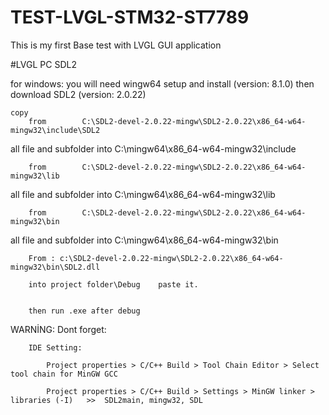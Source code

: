 # TEST-LVGL-STM32-ST7789
This is my first Base test with LVGL GUI application


#LVGL PC SDL2

for windows:
	you will need wingw64  setup and install		(version: 8.1.0)
	then download SDL2  							(version: 2.0.22)
	
	
	copy
		from   		C:\SDL2-devel-2.0.22-mingw\SDL2-2.0.22\x86_64-w64-mingw32\include\SDL2
all file and subfolder into	  C:\mingw64\x86_64-w64-mingw32\include
		
		from 		C:\SDL2-devel-2.0.22-mingw\SDL2-2.0.22\x86_64-w64-mingw32\lib	
		
all file and subfolder into	 C:\mingw64\x86_64-w64-mingw32\lib
		
		from		C:\SDL2-devel-2.0.22-mingw\SDL2-2.0.22\x86_64-w64-mingw32\bin
all file and subfolder into  C:\mingw64\x86_64-w64-mingw32\bin



		From : c:\SDL2-devel-2.0.22-mingw\SDL2-2.0.22\x86_64-w64-mingw32\bin\SDL2.dll
		
		into project folder\Debug    paste it.
		
		
		then run .exe after debug
		
		
		

WARNİNG:
	Dont forget:
	
		IDE Setting:
			
			Project properties > C/C++ Build > Tool Chain Editor > Select tool chain for MinGW GCC
			
			Project properties > C/C++ Build > Settings > MinGW linker > libraries (-I)   >>  SDL2main, mingw32, SDL 
			